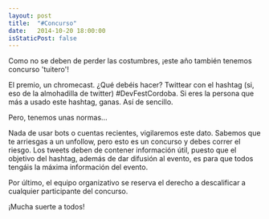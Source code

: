 ```yaml
---
layout: post
title:  "#Concurso"
date:   2014-10-20 18:00:00
isStaticPost: false
---
```


Como no se deben de perder las costumbres, ¡este año también tenemos concurso 'tuitero'!

El premio, un chromecast. 
¿Qué debéis hacer? Twittear con el hashtag (si, eso de la almohadilla de twitter) #DevFestCordoba. Si eres la persona que más a usado este hashtag, ganas. Así de sencillo.

Pero, tenemos unas normas...

Nada de usar bots o cuentas recientes, vigilaremos este dato. Sabemos que te arriesgas a un unfollow, pero esto es un concurso y debes correr el riesgo.
Los tweets deben de contener información útil, puesto que el objetivo del hashtag, además de dar difusión al evento, es para que todos tengáis la máxima información del evento.

Por último, el equipo organizativo se reserva el derecho a descalificar a cualquier participante del concurso.

¡Mucha suerte a todos!
